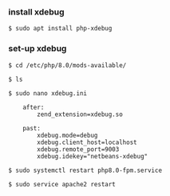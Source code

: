 ### install xdebug
    $ sudo apt install php-xdebug

### set-up xdebug
    $ cd /etc/php/8.0/mods-available/

    $ ls

    $ sudo nano xdebug.ini

        after:
            zend_extension=xdebug.so

        past:
            xdebug.mode=debug
            xdebug.client_host=localhost
            xdebug.remote_port=9003
            xdebug.idekey="netbeans-xdebug"

    $ sudo systemctl restart php8.0-fpm.service

    $ sudo service apache2 restart 